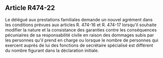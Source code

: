 ## Article R474-22

Le délégué aux prestations familiales demande un nouvel agrément dans les conditions prévues aux articles
R. 474-16 et R. 474-17 lorsqu'il souhaite modifier la nature et la consistance des garanties contre les
conséquences pécuniaires de sa responsabilité civile en raison des dommages subis par les personnes qu'il
prend en charge ou lorsque le nombre de personnes qui exercent auprès de lui des fonctions de secrétaire
spécialisé est différent du nombre figurant dans la déclaration initiale.

